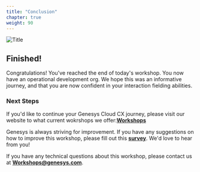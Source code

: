 ```yaml
---
title: "Conclusion"
chapter: true
weight: 90
---
```

![Title](/images/Conclusion.jpg)

## Finished!

Congratulations! You've reached the end of today's workshop. You now have an operational development org. We hope this was an informative journey, and that you are now confident in your interaction fielding abilities.  

### Next Steps
If you'd like to continue your Genesys Cloud CX journey, please visit our website to what current wokrshops we offer:**[Workshops](https://workshop.genesys.com/)**

Genesys is always striving for improvement. If you have any suggestions on how to improve this workshop, please fill out this **[survey](https://forms.office.com/r/rEEH1NrUqj)**. We'd love to hear from you!

If you have any technical questions about this workshop, please contact us at **Workshops@genesys.com**.

